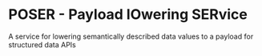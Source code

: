 # POSER - Payload lOwering SERvice

A service for lowering semantically described data values to a payload for structured data APIs